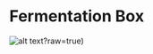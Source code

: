 # Fermentation Box

![alt text](https://github.com/Wedenborg/FermentationBox/blob/main/preliminaryTestSetup.png)?raw=true)
